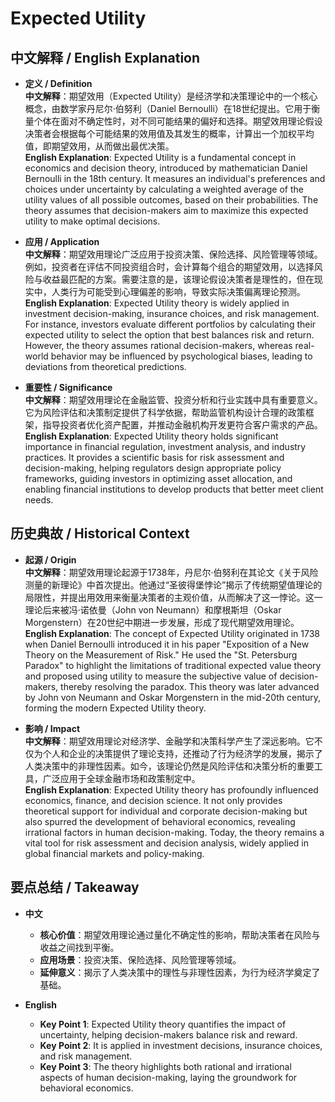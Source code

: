 # Expected Utility

## 中文解释 / English Explanation

* **定义 / Definition**  
  **中文解释**：期望效用（Expected Utility）是经济学和决策理论中的一个核心概念，由数学家丹尼尔·伯努利（Daniel Bernoulli）在18世纪提出。它用于衡量个体在面对不确定性时，对不同可能结果的偏好和选择。期望效用理论假设决策者会根据每个可能结果的效用值及其发生的概率，计算出一个加权平均值，即期望效用，从而做出最优决策。  
  **English Explanation**: Expected Utility is a fundamental concept in economics and decision theory, introduced by mathematician Daniel Bernoulli in the 18th century. It measures an individual's preferences and choices under uncertainty by calculating a weighted average of the utility values of all possible outcomes, based on their probabilities. The theory assumes that decision-makers aim to maximize this expected utility to make optimal decisions.

* **应用 / Application**  
  **中文解释**：期望效用理论广泛应用于投资决策、保险选择、风险管理等领域。例如，投资者在评估不同投资组合时，会计算每个组合的期望效用，以选择风险与收益最匹配的方案。需要注意的是，该理论假设决策者是理性的，但在现实中，人类行为可能受到心理偏差的影响，导致实际决策偏离理论预测。  
  **English Explanation**: Expected Utility theory is widely applied in investment decision-making, insurance choices, and risk management. For instance, investors evaluate different portfolios by calculating their expected utility to select the option that best balances risk and return. However, the theory assumes rational decision-makers, whereas real-world behavior may be influenced by psychological biases, leading to deviations from theoretical predictions.

* **重要性 / Significance**  
  **中文解释**：期望效用理论在金融监管、投资分析和行业实践中具有重要意义。它为风险评估和决策制定提供了科学依据，帮助监管机构设计合理的政策框架，指导投资者优化资产配置，并推动金融机构开发更符合客户需求的产品。  
  **English Explanation**: Expected Utility theory holds significant importance in financial regulation, investment analysis, and industry practices. It provides a scientific basis for risk assessment and decision-making, helping regulators design appropriate policy frameworks, guiding investors in optimizing asset allocation, and enabling financial institutions to develop products that better meet client needs.

## 历史典故 / Historical Context

* **起源 / Origin**  
  **中文解释**：期望效用理论起源于1738年，丹尼尔·伯努利在其论文《关于风险测量的新理论》中首次提出。他通过“圣彼得堡悖论”揭示了传统期望值理论的局限性，并提出用效用来衡量决策者的主观价值，从而解决了这一悖论。这一理论后来被冯·诺依曼（John von Neumann）和摩根斯坦（Oskar Morgenstern）在20世纪中期进一步发展，形成了现代期望效用理论。  
  **English Explanation**: The concept of Expected Utility originated in 1738 when Daniel Bernoulli introduced it in his paper "Exposition of a New Theory on the Measurement of Risk." He used the "St. Petersburg Paradox" to highlight the limitations of traditional expected value theory and proposed using utility to measure the subjective value of decision-makers, thereby resolving the paradox. This theory was later advanced by John von Neumann and Oskar Morgenstern in the mid-20th century, forming the modern Expected Utility theory.

* **影响 / Impact**  
  **中文解释**：期望效用理论对经济学、金融学和决策科学产生了深远影响。它不仅为个人和企业的决策提供了理论支持，还推动了行为经济学的发展，揭示了人类决策中的非理性因素。如今，该理论仍然是风险评估和决策分析的重要工具，广泛应用于全球金融市场和政策制定中。  
  **English Explanation**: Expected Utility theory has profoundly influenced economics, finance, and decision science. It not only provides theoretical support for individual and corporate decision-making but also spurred the development of behavioral economics, revealing irrational factors in human decision-making. Today, the theory remains a vital tool for risk assessment and decision analysis, widely applied in global financial markets and policy-making.

## 要点总结 / Takeaway

* **中文**  
  - **核心价值**：期望效用理论通过量化不确定性的影响，帮助决策者在风险与收益之间找到平衡。  
  - **应用场景**：投资决策、保险选择、风险管理等领域。  
  - **延伸意义**：揭示了人类决策中的理性与非理性因素，为行为经济学奠定了基础。

* **English**  
  - **Key Point 1**: Expected Utility theory quantifies the impact of uncertainty, helping decision-makers balance risk and reward.  
  - **Key Point 2**: It is applied in investment decisions, insurance choices, and risk management.  
  - **Key Point 3**: The theory highlights both rational and irrational aspects of human decision-making, laying the groundwork for behavioral economics.